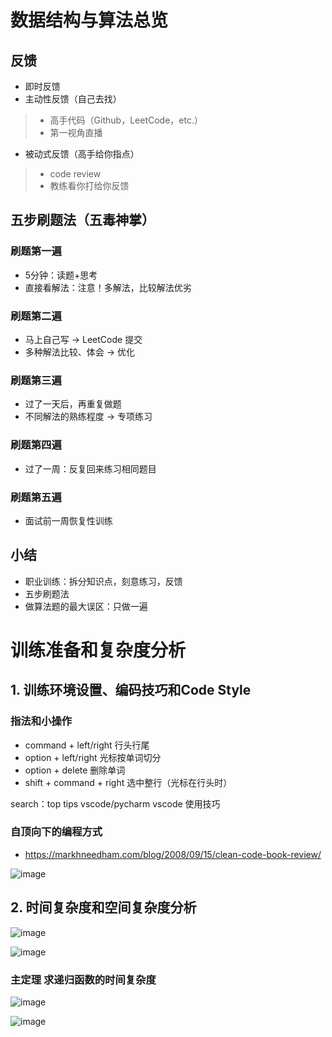 # 数据结构与算法总览

## 反馈
- 即时反馈
- 主动性反馈（自己去找）
> - 高手代码（Github，LeetCode，etc.）
> - 第一视角直播
- 被动式反馈（高手给你指点）
> - code review
> - 教练看你打给你反馈


## 五步刷题法（五毒神掌）
### 刷题第一遍
- 5分钟：读题+思考
- 直接看解法：注意！多解法，比较解法优劣

### 刷题第二遍
- 马上自己写 -> LeetCode 提交
- 多种解法比较、体会 -> 优化

### 刷题第三遍
- 过了一天后，再重复做题
- 不同解法的熟练程度 -> 专项练习

### 刷题第四遍
- 过了一周：反复回来练习相同题目

### 刷题第五遍
- 面试前一周恢复性训练


## 小结
- 职业训练：拆分知识点，刻意练习，反馈
- 五步刷题法
- 做算法题的最大误区：只做一遍

# 训练准备和复杂度分析
## 1. 训练环境设置、编码技巧和Code Style

### 指法和小操作
- command + left/right 行头行尾
- option + left/right 光标按单词切分
- option + delete 删除单词
- shift + command + right 选中整行（光标在行头时）


search：top tips vscode/pycharm vscode 使用技巧


### 自顶向下的编程方式
- https://markhneedham.com/blog/2008/09/15/clean-code-book-review/


![image](http://note.youdao.com/yws/res/1396/7857C727C12B4D11965852CA8DB5305A)

## 2. 时间复杂度和空间复杂度分析
![image](http://note.youdao.com/yws/res/1400/36B9F8AC6B7C4F5E9752D140E85322C9)

![image](http://note.youdao.com/yws/res/1402/8046EC8FA6C2497C824BADD464DC3E93)

### 主定理  求递归函数的时间复杂度
![image](http://note.youdao.com/yws/res/1404/0B4FBA2FB9E642DDA665C5AAAC21FDCC)

![image](http://note.youdao.com/yws/res/1406/B104141BA6014564923B08CE169969EF)